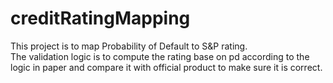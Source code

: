 # creditRatingMapping

This project is to map Probability of Default to S&P rating.
<br/>
The validation logic is to compute the rating base on pd according to the logic in paper and compare it with official product to make sure it is correct.
